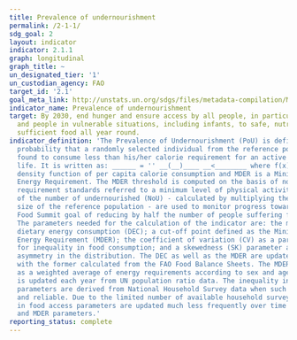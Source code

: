 ```yaml
---
title: Prevalence of undernourishment
permalink: /2-1-1/
sdg_goal: 2
layout: indicator
indicator: 2.1.1
graph: longitudinal
graph_title: ~
un_designated_tier: '1'
un_custodian_agency: FAO
target_id: '2.1'
goal_meta_link: http://unstats.un.org/sdgs/files/metadata-compilation/Metadata-Goal-2.pdf
indicator_name: Prevalence of undernourishment
target: By 2030, end hunger and ensure access by all people, in particular the poor
  and people in vulnerable situations, including infants, to safe, nutritious and
  sufficient food all year round.
indicator_definition: 'The Prevalence of Undernourishment (PoU) is defined as the
  probability that a randomly selected individual from the reference population is
  found to consume less than his/her calorie requirement for an active and healthy
  life. It is written as: ______ = '' __(__)____ __<________ where f(x) is the probability
  density function of per capita calorie consumption and MDER is a Minimum Dietary
  Energy Requirement. The MDER threshold is computed on the basis of normative energy
  requirement standards referred to a minimum level of physical activity. Estimates
  of the number of undernourished (NoU) - calculated by multiplying the PoU by the
  size of the reference population - are used to monitor progress towards the World
  Food Summit goal of reducing by half the number of people suffering from undernourishment.
  The parameters needed for the calculation of the indicator are: the mean level of
  dietary energy consumption (DEC); a cut-off point defined as the Minimum Dietary
  Energy Requirement (MDER); the coefficient of variation (CV) as a parameter accounting
  for inequality in food consumption; and a skewedness (SK) parameter accounting for
  asymmetry in the distribution. The DEC as well as the MDER are updated annually,
  with the former calculated from the FAO Food Balance Sheets. The MDER is calculated
  as a weighted average of energy requirements according to sex and age class, and
  is updated each year from UN population ratio data. The inequality in food consumption
  parameters are derived from National Household Survey data when such data is available
  and reliable. Due to the limited number of available household surveys, the inequality
  in food access parameters are updated much less frequently over time than the DEC
  and MDER parameters.'
reporting_status: complete
---
```

